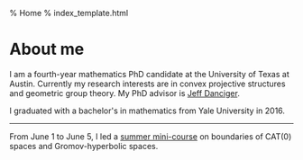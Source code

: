% Home
% index_template.html

About me
===========

I am a fourth-year mathematics PhD candidate at the University of Texas at Austin. Currently my research interests are in convex projective structures and geometric group theory. My PhD advisor is [Jeff Danciger](https://web.ma.utexas.edu/users/jdanciger/index.html).

I graduated with a bachelor's in mathematics from Yale University in 2016.

*************************************

From June 1 to June 5, I led a [summer mini-course](teaching/boundaries_smc.html) on boundaries of CAT(0) spaces and Gromov-hyperbolic spaces.